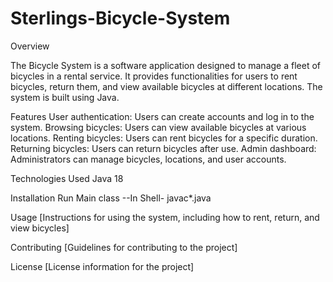 # Sterlings-Bicycle-System
Overview


The Bicycle System is a software application designed to manage a fleet of bicycles in a rental service. It provides functionalities for users to rent bicycles, return them, and view available bicycles at different locations. The system is built using Java.

Features
User authentication: Users can create accounts and log in to the system.
Browsing bicycles: Users can view available bicycles at various locations.
Renting bicycles: Users can rent bicycles for a specific duration.
Returning bicycles: Users can return bicycles after use.
Admin dashboard: Administrators can manage bicycles, locations, and user accounts.


Technologies Used
Java 18

Installation
Run Main class 
--In Shell- 
javac*.java 


Usage
[Instructions for using the system, including how to rent, return, and view bicycles]

Contributing
[Guidelines for contributing to the project]

License
[License information for the project]
